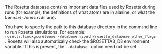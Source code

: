 <!-- --- title: Database -->

The Rosetta database contains important data files used by Rosetta during runs (for example, the definitions of what atoms are in alanine, or what the Lennard-Jones radii are).

You have to specify the path to this database directory in the command line to run Rosetta simulations. For example: <code> rosetta.linuxgccrelease -database mypath/rosetta\_database other\_flags </code>.  Rosetta will also automatically check the $ROSETTA3_DB environment variable.  If this is present, the <code> -database </code> option need not be set.

